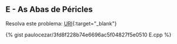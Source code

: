 
## E - As Abas de Péricles

Resolva este problema:
[URI][uri-2061]{:target="_blank"}


{% gist paulocezar/3fd8f228b74e6696ac5f04827f5e0510 E.cpp %}

[uri-2061]:		https://www.urionlinejudge.com.br/judge/pt/problems/view/2061
